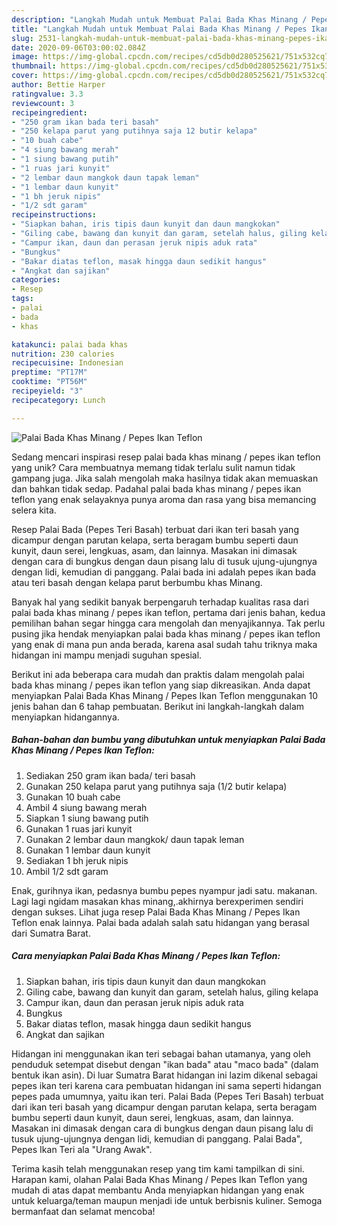 ```yaml
---
description: "Langkah Mudah untuk Membuat Palai Bada Khas Minang / Pepes Ikan Teflon yang Enak"
title: "Langkah Mudah untuk Membuat Palai Bada Khas Minang / Pepes Ikan Teflon yang Enak"
slug: 2531-langkah-mudah-untuk-membuat-palai-bada-khas-minang-pepes-ikan-teflon-yang-enak
date: 2020-09-06T03:00:02.084Z
image: https://img-global.cpcdn.com/recipes/cd5db0d280525621/751x532cq70/palai-bada-khas-minang-pepes-ikan-teflon-foto-resep-utama.jpg
thumbnail: https://img-global.cpcdn.com/recipes/cd5db0d280525621/751x532cq70/palai-bada-khas-minang-pepes-ikan-teflon-foto-resep-utama.jpg
cover: https://img-global.cpcdn.com/recipes/cd5db0d280525621/751x532cq70/palai-bada-khas-minang-pepes-ikan-teflon-foto-resep-utama.jpg
author: Bettie Harper
ratingvalue: 3.3
reviewcount: 3
recipeingredient:
- "250 gram ikan bada teri basah"
- "250 kelapa parut yang putihnya saja 12 butir kelapa"
- "10 buah cabe"
- "4 siung bawang merah"
- "1 siung bawang putih"
- "1 ruas jari kunyit"
- "2 lembar daun mangkok daun tapak leman"
- "1 lembar daun kunyit"
- "1 bh jeruk nipis"
- "1/2 sdt garam"
recipeinstructions:
- "Siapkan bahan, iris tipis daun kunyit dan daun mangkokan"
- "Giling cabe, bawang dan kunyit dan garam, setelah halus, giling kelapa"
- "Campur ikan, daun dan perasan jeruk nipis aduk rata"
- "Bungkus"
- "Bakar diatas teflon, masak hingga daun sedikit hangus"
- "Angkat dan sajikan"
categories:
- Resep
tags:
- palai
- bada
- khas

katakunci: palai bada khas 
nutrition: 230 calories
recipecuisine: Indonesian
preptime: "PT17M"
cooktime: "PT56M"
recipeyield: "3"
recipecategory: Lunch

---
```



![Palai Bada Khas Minang / Pepes Ikan Teflon](https://img-global.cpcdn.com/recipes/cd5db0d280525621/751x532cq70/palai-bada-khas-minang-pepes-ikan-teflon-foto-resep-utama.jpg)

Sedang mencari inspirasi resep palai bada khas minang / pepes ikan teflon yang unik? Cara membuatnya memang tidak terlalu sulit namun tidak gampang juga. Jika salah mengolah maka hasilnya tidak akan memuaskan dan bahkan tidak sedap. Padahal palai bada khas minang / pepes ikan teflon yang enak selayaknya punya aroma dan rasa yang bisa memancing selera kita.

Resep Palai Bada (Pepes Teri Basah) terbuat dari ikan teri basah yang dicampur dengan parutan kelapa, serta beragam bumbu seperti daun kunyit, daun serei, lengkuas, asam, dan lainnya. Masakan ini dimasak dengan cara di bungkus dengan daun pisang lalu di tusuk ujung-ujungnya dengan lidi, kemudian di panggang. Palai bada ini adalah pepes ikan bada atau teri basah dengan kelapa parut berbumbu khas Minang.

Banyak hal yang sedikit banyak berpengaruh terhadap kualitas rasa dari palai bada khas minang / pepes ikan teflon, pertama dari jenis bahan, kedua pemilihan bahan segar hingga cara mengolah dan menyajikannya. Tak perlu pusing jika hendak menyiapkan palai bada khas minang / pepes ikan teflon yang enak di mana pun anda berada, karena asal sudah tahu triknya maka hidangan ini mampu menjadi suguhan spesial.


Berikut ini ada beberapa cara mudah dan praktis dalam mengolah palai bada khas minang / pepes ikan teflon yang siap dikreasikan. Anda dapat menyiapkan Palai Bada Khas Minang / Pepes Ikan Teflon menggunakan 10 jenis bahan dan 6 tahap pembuatan. Berikut ini langkah-langkah dalam menyiapkan hidangannya.

<!--inarticleads1-->

##### Bahan-bahan dan bumbu yang dibutuhkan untuk menyiapkan Palai Bada Khas Minang / Pepes Ikan Teflon:

1. Sediakan 250 gram ikan bada/ teri basah
1. Gunakan 250 kelapa parut yang putihnya saja (1/2 butir kelapa)
1. Gunakan 10 buah cabe
1. Ambil 4 siung bawang merah
1. Siapkan 1 siung bawang putih
1. Gunakan 1 ruas jari kunyit
1. Gunakan 2 lembar daun mangkok/ daun tapak leman
1. Gunakan 1 lembar daun kunyit
1. Sediakan 1 bh jeruk nipis
1. Ambil 1/2 sdt garam


Enak, gurihnya ikan, pedasnya bumbu pepes nyampur jadi satu. makanan. Lagi lagi ngidam masakan khas minang,.akhirnya berexperimen sendiri dengan sukses. Lihat juga resep Palai Bada Khas Minang / Pepes Ikan Teflon enak lainnya. Palai bada adalah salah satu hidangan yang berasal dari Sumatra Barat. 

<!--inarticleads2-->

##### Cara menyiapkan Palai Bada Khas Minang / Pepes Ikan Teflon:

1. Siapkan bahan, iris tipis daun kunyit dan daun mangkokan
1. Giling cabe, bawang dan kunyit dan garam, setelah halus, giling kelapa
1. Campur ikan, daun dan perasan jeruk nipis aduk rata
1. Bungkus
1. Bakar diatas teflon, masak hingga daun sedikit hangus
1. Angkat dan sajikan


Hidangan ini menggunakan ikan teri sebagai bahan utamanya, yang oleh penduduk setempat disebut dengan &#34;ikan bada&#34; atau &#34;maco bada&#34; (dalam bentuk ikan asin). Di luar Sumatra Barat hidangan ini lazim dikenal sebagai pepes ikan teri karena cara pembuatan hidangan ini sama seperti hidangan pepes pada umumnya, yaitu ikan teri. Palai Bada (Pepes Teri Basah) terbuat dari ikan teri basah yang dicampur dengan parutan kelapa, serta beragam bumbu seperti daun kunyit, daun serei, lengkuas, asam, dan lainnya. Masakan ini dimasak dengan cara di bungkus dengan daun pisang lalu di tusuk ujung-ujungnya dengan lidi, kemudian di panggang. Palai Bada&#34;, Pepes Ikan Teri ala &#34;Urang Awak&#34;. 

Terima kasih telah menggunakan resep yang tim kami tampilkan di sini. Harapan kami, olahan Palai Bada Khas Minang / Pepes Ikan Teflon yang mudah di atas dapat membantu Anda menyiapkan hidangan yang enak untuk keluarga/teman maupun menjadi ide untuk berbisnis kuliner. Semoga bermanfaat dan selamat mencoba!

